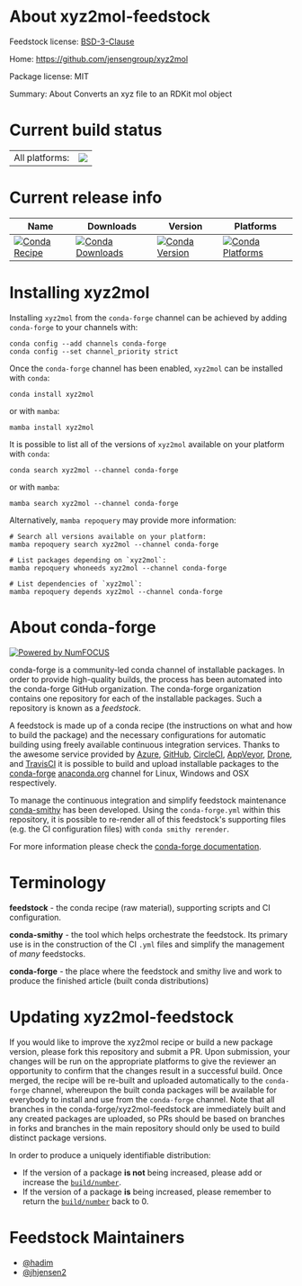 About xyz2mol-feedstock
=======================

Feedstock license: [BSD-3-Clause](https://github.com/conda-forge/xyz2mol-feedstock/blob/main/LICENSE.txt)

Home: https://github.com/jensengroup/xyz2mol

Package license: MIT

Summary: About Converts an xyz file to an RDKit mol object

Current build status
====================


<table><tr><td>All platforms:</td>
    <td>
      <a href="https://dev.azure.com/conda-forge/feedstock-builds/_build/latest?definitionId=14937&branchName=main">
        <img src="https://dev.azure.com/conda-forge/feedstock-builds/_apis/build/status/xyz2mol-feedstock?branchName=main">
      </a>
    </td>
  </tr>
</table>

Current release info
====================

| Name | Downloads | Version | Platforms |
| --- | --- | --- | --- |
| [![Conda Recipe](https://img.shields.io/badge/recipe-xyz2mol-green.svg)](https://anaconda.org/conda-forge/xyz2mol) | [![Conda Downloads](https://img.shields.io/conda/dn/conda-forge/xyz2mol.svg)](https://anaconda.org/conda-forge/xyz2mol) | [![Conda Version](https://img.shields.io/conda/vn/conda-forge/xyz2mol.svg)](https://anaconda.org/conda-forge/xyz2mol) | [![Conda Platforms](https://img.shields.io/conda/pn/conda-forge/xyz2mol.svg)](https://anaconda.org/conda-forge/xyz2mol) |

Installing xyz2mol
==================

Installing `xyz2mol` from the `conda-forge` channel can be achieved by adding `conda-forge` to your channels with:

```
conda config --add channels conda-forge
conda config --set channel_priority strict
```

Once the `conda-forge` channel has been enabled, `xyz2mol` can be installed with `conda`:

```
conda install xyz2mol
```

or with `mamba`:

```
mamba install xyz2mol
```

It is possible to list all of the versions of `xyz2mol` available on your platform with `conda`:

```
conda search xyz2mol --channel conda-forge
```

or with `mamba`:

```
mamba search xyz2mol --channel conda-forge
```

Alternatively, `mamba repoquery` may provide more information:

```
# Search all versions available on your platform:
mamba repoquery search xyz2mol --channel conda-forge

# List packages depending on `xyz2mol`:
mamba repoquery whoneeds xyz2mol --channel conda-forge

# List dependencies of `xyz2mol`:
mamba repoquery depends xyz2mol --channel conda-forge
```


About conda-forge
=================

[![Powered by
NumFOCUS](https://img.shields.io/badge/powered%20by-NumFOCUS-orange.svg?style=flat&colorA=E1523D&colorB=007D8A)](https://numfocus.org)

conda-forge is a community-led conda channel of installable packages.
In order to provide high-quality builds, the process has been automated into the
conda-forge GitHub organization. The conda-forge organization contains one repository
for each of the installable packages. Such a repository is known as a *feedstock*.

A feedstock is made up of a conda recipe (the instructions on what and how to build
the package) and the necessary configurations for automatic building using freely
available continuous integration services. Thanks to the awesome service provided by
[Azure](https://azure.microsoft.com/en-us/services/devops/), [GitHub](https://github.com/),
[CircleCI](https://circleci.com/), [AppVeyor](https://www.appveyor.com/),
[Drone](https://cloud.drone.io/welcome), and [TravisCI](https://travis-ci.com/)
it is possible to build and upload installable packages to the
[conda-forge](https://anaconda.org/conda-forge) [anaconda.org](https://anaconda.org/)
channel for Linux, Windows and OSX respectively.

To manage the continuous integration and simplify feedstock maintenance
[conda-smithy](https://github.com/conda-forge/conda-smithy) has been developed.
Using the ``conda-forge.yml`` within this repository, it is possible to re-render all of
this feedstock's supporting files (e.g. the CI configuration files) with ``conda smithy rerender``.

For more information please check the [conda-forge documentation](https://conda-forge.org/docs/).

Terminology
===========

**feedstock** - the conda recipe (raw material), supporting scripts and CI configuration.

**conda-smithy** - the tool which helps orchestrate the feedstock.
                   Its primary use is in the construction of the CI ``.yml`` files
                   and simplify the management of *many* feedstocks.

**conda-forge** - the place where the feedstock and smithy live and work to
                  produce the finished article (built conda distributions)


Updating xyz2mol-feedstock
==========================

If you would like to improve the xyz2mol recipe or build a new
package version, please fork this repository and submit a PR. Upon submission,
your changes will be run on the appropriate platforms to give the reviewer an
opportunity to confirm that the changes result in a successful build. Once
merged, the recipe will be re-built and uploaded automatically to the
`conda-forge` channel, whereupon the built conda packages will be available for
everybody to install and use from the `conda-forge` channel.
Note that all branches in the conda-forge/xyz2mol-feedstock are
immediately built and any created packages are uploaded, so PRs should be based
on branches in forks and branches in the main repository should only be used to
build distinct package versions.

In order to produce a uniquely identifiable distribution:
 * If the version of a package **is not** being increased, please add or increase
   the [``build/number``](https://docs.conda.io/projects/conda-build/en/latest/resources/define-metadata.html#build-number-and-string).
 * If the version of a package **is** being increased, please remember to return
   the [``build/number``](https://docs.conda.io/projects/conda-build/en/latest/resources/define-metadata.html#build-number-and-string)
   back to 0.

Feedstock Maintainers
=====================

* [@hadim](https://github.com/hadim/)
* [@jhjensen2](https://github.com/jhjensen2/)

